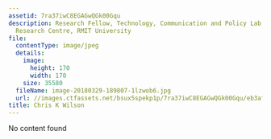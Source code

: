 ```yaml
---
assetid: 7ra37iwC8EGAGwQGk00Gqu
description: Research Fellow, Technology, Communication and Policy Lab - Digital Ethnography
  Research Centre, RMIT University
file:
  contentType: image/jpeg
  details:
    image:
      height: 170
      width: 170
    size: 35580
  fileName: image-20180329-189807-1lzwob6.jpg
  url: //images.ctfassets.net/bsux5spekp1p/7ra37iwC8EGAGwQGk00Gqu/eb3af508d9d7153c4e951eff82368fe8/image-20180329-189807-1lzwob6.jpg
title: Chris K Wilson
---
```

No content found